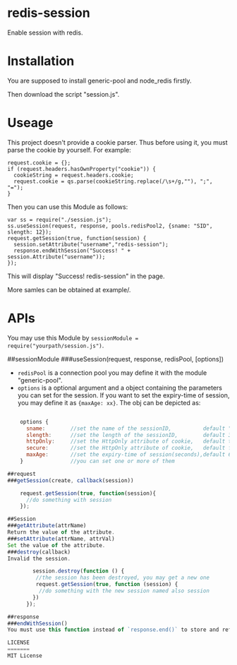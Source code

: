 redis-session
=============

Enable session with redis.

Installation
============

You are supposed to install generic-pool and node_redis firstly.

Then download the script "session.js".

Useage
======
This project doesn't provide a cookie parser. Thus before using it, you must parse the cookie by yourself. For example:

    request.cookie = {};
    if (request.headers.hasOwnProperty("cookie")) {
      cookieString = request.headers.cookie;
      request.cookie = qs.parse(cookieString.replace(/\s+/g,""), ";", "=");
    }

Then you can use this Module as follows:

    var ss = require("./session.js");
    ss.useSession(request, response, pools.redisPool2, {sname: "SID", slength: 12});
    request.getSession(true, function(session) {
      session.setAttribute("username","redis-session");
      response.endWithSession("Success! " + session.Attribute("username"));
    });
    
This will display "Success! redis-session" in the page.

More samles can be obtained at example/.

APIs
====
You may use this Module by `sessionModule = require("yourpath/session.js")`.

##sessionModule
###useSession(request, response, redisPool, [options])
* `redisPool` is a connection pool you may define it with the module "generic-pool".
* `options` is a optional argument and a object containing the parameters you can set for the session. If you want to set the expiry-time of session, you may define it as `{maxAge: xx}`. The obj can be depicted as:
```js

    options {
      sname:        //set the name of the sessionID,          default "sessionId"
      slength:      //set the length of the sessionID,        default 36      
      httpOnly:     //set the HttpOnly attribute of cookie,   default true      
      secure:       //set the HttpOnly attribute of cookie,   default false      
      maxAge:       //set the expiry-time of session(seconds),default 600      
    }               //you can set one or more of them

##request
###getSession(create, callback(session))

    request.getSession(true, function(session){
      //do something with session
    });

##Session
###getAttribute(attrName)
Return the value of the attribute.
###setAttribute(attrName, attrVal)
Set the value of the attribute.
###destroy(callback)
Invalid the session.

        session.destroy(function () {
         //the session has been destroyed, you may get a new one
         request.getSession(true, function (session) {
          //do something with the new session named also session
        })
      });

##response
###endWithSession()
You must use this function instead of `response.end()` to store and refresh the session. The author intends to keep the original interface pure.

LICENSE
=======
MIT License
